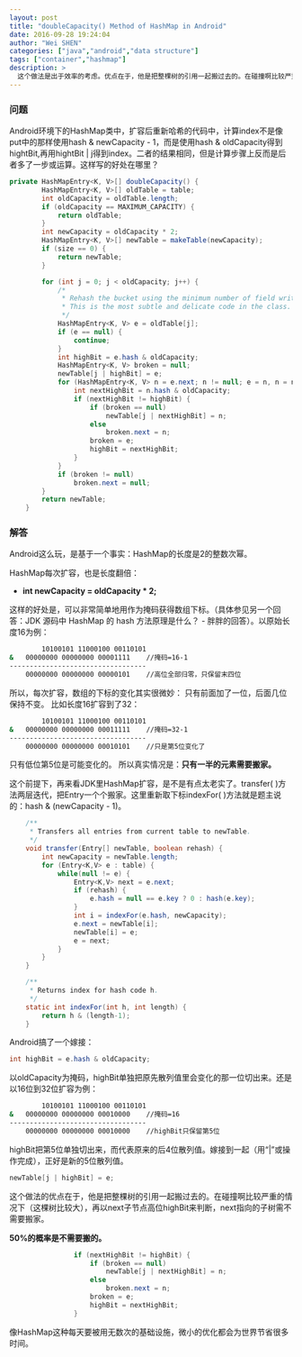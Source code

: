 ```yaml
---
layout: post
title: "doubleCapacity() Method of HashMap in Android"
date: 2016-09-28 19:24:04
author: "Wei SHEN"
categories: ["java","android","data structure"]
tags: ["container","hashmap"]
description: >
  这个做法是出于效率的考虑。优点在于，他是把整棵树的引用一起搬过去的。在碰撞啊比较严重的情况下（这棵树比较大），再以next子节点高位highBit来判断，next指向的子树需不需要搬家。 50%的概率是不需要搬的。理论上省了一半的搬家时间。实际未必能达到这个效果。
---
```


### 问题
Android环境下的HashMap类中，扩容后重新哈希的代码中，计算index不是像put中的那样使用hash & newCapacity - 1，而是使用hash & oldCapacity得到hightBit,再用hightBit | j得到index。二者的结果相同，但是计算步骤上反而是后者多了一步或运算。这样写的好处在哪里？

```java
private HashMapEntry<K, V>[] doubleCapacity() {
        HashMapEntry<K, V>[] oldTable = table;
        int oldCapacity = oldTable.length;
        if (oldCapacity == MAXIMUM_CAPACITY) {
            return oldTable;
        }
        int newCapacity = oldCapacity * 2;
        HashMapEntry<K, V>[] newTable = makeTable(newCapacity);
        if (size == 0) {
            return newTable;
        }

        for (int j = 0; j < oldCapacity; j++) {
            /*
             * Rehash the bucket using the minimum number of field writes.
             * This is the most subtle and delicate code in the class.
             */
            HashMapEntry<K, V> e = oldTable[j];
            if (e == null) {
                continue;
            }
            int highBit = e.hash & oldCapacity;
            HashMapEntry<K, V> broken = null;
            newTable[j | highBit] = e;
            for (HashMapEntry<K, V> n = e.next; n != null; e = n, n = n.next) {
                int nextHighBit = n.hash & oldCapacity;
                if (nextHighBit != highBit) {
                    if (broken == null)
                        newTable[j | nextHighBit] = n;
                    else
                        broken.next = n;
                    broken = e;
                    highBit = nextHighBit;
                }
            }
            if (broken != null)
                broken.next = null;
        }
        return newTable;
    }
```

### 解答
Android这么玩，是基于一个事实：HashMap的长度是2的整数次幂。

HashMap每次扩容，也是长度翻倍：
* **int newCapacity = oldCapacity * 2;**

这样的好处是，可以非常简单地用作为掩码获得数组下标。（具体参见另一个回答：JDK 源码中 HashMap 的 hash 方法原理是什么？ - 胖胖的回答）。以原始长度16为例：
```bash
        10100101 11000100 00110101
&	00000000 00000000 00001111    //掩码=16-1
----------------------------------
	00000000 00000000 00000101    //高位全部归零，只保留末四位
```

所以，每次扩容，数组的下标的变化其实很微妙：
只有前面加了一位，后面几位保持不变。
比如长度16扩容到了32：
```bash
        10100101 11000100 00110101
&	00000000 00000000 00011111    //掩码=32-1
----------------------------------
	00000000 00000000 00010101    //只是第5位变化了
```

只有低位第5位是可能变化的。
所以真实情况是：**只有一半的元素需要搬家。**


这个前提下，再来看JDK里HashMap扩容，是不是有点太老实了。transfer( )方法两层迭代，把Entry一个个搬家。这里重新取下标indexFor( )方法就是题主说的：hash & (newCapacity - 1)。
```java
    /**
     * Transfers all entries from current table to newTable.
     */
    void transfer(Entry[] newTable, boolean rehash) {
        int newCapacity = newTable.length;
        for (Entry<K,V> e : table) {
            while(null != e) {
                Entry<K,V> next = e.next;
                if (rehash) {
                    e.hash = null == e.key ? 0 : hash(e.key);
                }
                int i = indexFor(e.hash, newCapacity);
                e.next = newTable[i];
                newTable[i] = e;
                e = next;
            }
        }
    }

    /**
     * Returns index for hash code h.
     */
    static int indexFor(int h, int length) {
        return h & (length-1);
    }
```

Android搞了一个嫁接：
```java
int highBit = e.hash & oldCapacity;
```
以oldCapacity为掩码，highBit单独把原先散列值里会变化的那一位切出来。还是以16位到32位扩容为例：
```bash
        10100101 11000100 00110101
&	00000000 00000000 00010000    //掩码=16
----------------------------------
	00000000 00000000 00010000    //highBit只保留第5位
```

highBit把第5位单独切出来，而代表原来的后4位散列值。嫁接到一起（用“|”或操作完成），正好是新的5位散列值。
```java
newTable[j | highBit] = e;
```

这个做法的优点在于，他是把整棵树的引用一起搬过去的。在碰撞啊比较严重的情况下（这棵树比较大），再以next子节点高位highBit来判断，next指向的子树需不需要搬家。

**50%的概率是不需要搬的。**
```java
                if (nextHighBit != highBit) {
                    if (broken == null)
                        newTable[j | nextHighBit] = n;
                    else
                        broken.next = n;
                    broken = e;
                    highBit = nextHighBit;
                }
```

像HashMap这种每天要被用无数次的基础设施，微小的优化都会为世界节省很多时间。
